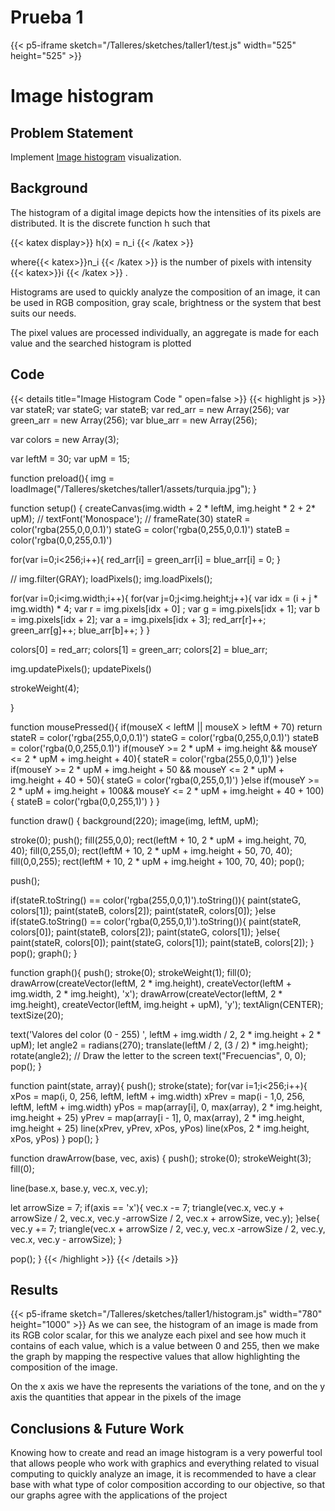 
# Prueba 1

{{< p5-iframe sketch="/Talleres/sketches/taller1/test.js" width="525" height="525" >}}


# Image histogram
## Problem Statement

Implement [Image histogram](https://en.wikipedia.org/wiki/Image_histogram) visualization.
## Background

The histogram of a digital image depicts how the intensities of its pixels are distributed. It is the discrete function h such that

{{< katex display>}} h(x) = n_i {{< /katex >}}

where{{< katex>}}n_i {{< /katex >}} is the number of pixels with intensity {{< katex>}}i {{< /katex >}} .

Histograms are used to quickly analyze the composition of an image, it can be used in RGB composition, gray scale, brightness or the system that best suits our needs.

The pixel values are processed individually, an aggregate is made for each value and the searched histogram is plotted

## Code 
{{< details title="Image Histogram Code " open=false >}}
{{< highlight js >}}
var stateR;
var stateG;
var stateB;
var red_arr = new Array(256);
var green_arr = new Array(256);
var blue_arr = new Array(256);

var colors = new Array(3);

var leftM = 30;
var upM = 15;


function preload(){
  img = loadImage("/Talleres/sketches/taller1/assets/turquia.jpg");
}

function setup() {
  createCanvas(img.width + 2 * leftM, img.height * 2 + 2* upM);
  // textFont('Monospace');
  // frameRate(30)
  stateR = color('rgba(255,0,0,0.1)')
  stateG = color('rgba(0,255,0,0.1)')
  stateB = color('rgba(0,0,255,0.1)')
  
  for(var i=0;i<256;i++){
    red_arr[i] = green_arr[i] = blue_arr[i] = 0;
  }
  
  // img.filter(GRAY);
  loadPixels();
  img.loadPixels();
 
  
  for(var i=0;i<img.width;i++){
    for(var j=0;j<img.height;j++){
      var idx = (i + j * img.width) * 4;
      var r = img.pixels[idx + 0] ;
      var g = img.pixels[idx + 1];
      var b = img.pixels[idx + 2];
      var a = img.pixels[idx + 3];
      red_arr[r]++;
      green_arr[g]++;
      blue_arr[b]++;
    }
  }
  
  colors[0] = red_arr;
  colors[1] = green_arr;
  colors[2] = blue_arr;
  
  img.updatePixels();
  updatePixels()
  
  strokeWeight(4);

}

function mousePressed(){
  if(mouseX < leftM || mouseX > leftM + 70) return
  stateR = color('rgba(255,0,0,0.1)')
  stateG = color('rgba(0,255,0,0.1)')
  stateB = color('rgba(0,0,255,0.1)')
  if(mouseY >= 2 * upM + img.height && mouseY <= 2 * upM + img.height + 40){
    stateR = color('rgba(255,0,0,1)')
  }else if(mouseY >= 2 * upM + img.height + 50 && mouseY <= 2 * upM + img.height + 40 + 50){
    stateG = color('rgba(0,255,0,1)')
  }else if(mouseY >= 2 * upM + img.height + 100&& mouseY <= 2 * upM + img.height + 40 + 100){
    stateB = color('rgba(0,0,255,1)')
  }
}


function draw() {
  background(220);
  image(img, leftM, upM);
  
  stroke(0);
  push();
  fill(255,0,0);
  rect(leftM + 10, 2 * upM + img.height, 70, 40);
  fill(0,255,0);
  rect(leftM + 10, 2 * upM + img.height + 50, 70, 40);
  fill(0,0,255);
  rect(leftM + 10, 2 * upM + img.height + 100, 70, 40);
  pop();
  
  push();

  if(stateR.toString() == color('rgba(255,0,0,1)').toString()){
    paint(stateG, colors[1]);
    paint(stateB, colors[2]);
    paint(stateR, colors[0]);
  }else if(stateG.toString() == color('rgba(0,255,0,1)').toString()){
    paint(stateR, colors[0]);
    paint(stateB, colors[2]);
    paint(stateG, colors[1]);
  }else{
    paint(stateR, colors[0]);
    paint(stateG, colors[1]);
    paint(stateB, colors[2]);
  }
  pop();
  graph();
}

function graph(){
  push();
  stroke(0);
  strokeWeight(1);
  fill(0);
  drawArrow(createVector(leftM, 2 * img.height), createVector(leftM + img.width, 2 * img.height), 'x');
  drawArrow(createVector(leftM, 2 * img.height), createVector(leftM, img.height + upM), 'y');
  textAlign(CENTER);
  textSize(20);
  
  text('Valores del color (0 - 255) ', leftM + img.width / 2, 2 * img.height + 2 * upM);
  let angle2 = radians(270);
  translate(leftM / 2, (3 / 2) * img.height);
  rotate(angle2);
  // Draw the letter to the screen
  text("Frecuencias", 0, 0);
  pop();
}

function paint(state, array){
  push();
  stroke(state);
  for(var i=1;i<256;i++){
    xPos = map(i, 0, 256, leftM, leftM + img.width)
    xPrev = map(i - 1,0, 256, leftM, leftM + img.width)
    yPos = map(array[i], 0, max(array), 2 * img.height, img.height + 25)
    yPrev = map(array[i - 1], 0, max(array), 2 * img.height, img.height + 25)
    line(xPrev, yPrev, xPos, yPos)
    line(xPos, 2 * img.height, xPos, yPos)
  }
  pop();
}

function drawArrow(base, vec, axis) {
  push();
  stroke(0);
  strokeWeight(3);
  fill(0);
  
  line(base.x, base.y, vec.x, vec.y);
  
  let arrowSize = 7;
  if(axis == 'x'){
  vec.x -= 7;
  triangle(vec.x, vec.y + arrowSize / 2, vec.x, vec.y -arrowSize / 2, vec.x + arrowSize, vec.y);
  }else{
    vec.y += 7;
    triangle(vec.x + arrowSize / 2, vec.y, vec.x -arrowSize / 2, vec.y, vec.x, vec.y - arrowSize);
  }
    
  pop();
}
{{< /highlight >}}
{{< /details >}}
## Results
{{< p5-iframe sketch="/Talleres/sketches/taller1/histogram.js" width="780" height="1000" >}}
As we can see, the histogram of an image is made from its RGB color scalar, for this we analyze each pixel and see how much it contains of each value, which is a value between 0 and 255, then we make the graph by mapping the respective values that allow highlighting the composition of the image.

On the x axis we have the represents the variations of the tone, and on the y axis the quantities that appear in the pixels of the image
## Conclusions & Future Work
Knowing how to create and read an image histogram is a very powerful tool that allows people who work with graphics and everything related to visual computing to quickly analyze an image, it is recommended to have a clear base with what type of color composition according to our objective, so that our graphs agree with the applications of the project

